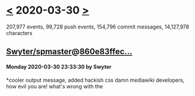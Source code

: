 # [<](2020-03-29.md) 2020-03-30 [>](2020-03-31.md)

207,977 events, 99,728 push events, 154,796 commit messages, 14,127,978 characters


## [Swyter/spmaster](https://github.com/Swyter/spmaster)@[860e83ffec...](https://github.com/Swyter/spmaster/commit/860e83ffecfdeb0171b1509cdaaadbbcd437878a)
#### Monday 2020-03-30 23:33:30 by Swyter

*cooler output message, added hackish css
 damn mediawiki developers, how evil you are! what's wrong with the <style> tags?

---

# [<](2020-03-29.md) 2020-03-30 [>](2020-03-31.md)


